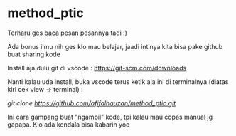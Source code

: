 ﻿# method_ptic
Terharu ges baca pesan pesannya tadi :)

Ada bonus ilmu nih ges klo mau belajar, jaadi intinya kita bisa pake github buat sharing kode

Install aja dulu git di vscode : https://git-scm.com/downloads

Nanti kalau uda install, buka vscode terus ketik aja ini di terminalnya (diatas kiri cek view -> terminal) : 

*git clone https://github.com/afifalhauzan/method_ptic.git*

Ini cara gampang buat "ngambil" kode, tpi kalau mau copas manual jg gapapa. Klo ada kendala bisa kabarin yoo
